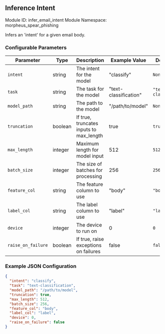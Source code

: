 <!--
SPDX-FileCopyrightText: Copyright (c) 2022-2024, NVIDIA CORPORATION & AFFILIATES. All rights reserved.
SPDX-License-Identifier: Apache-2.0

Licensed under the Apache License, Version 2.0 (the "License");
you may not use this file except in compliance with the License.
You may obtain a copy of the License at

http://www.apache.org/licenses/LICENSE-2.0

Unless required by applicable law or agreed to in writing, software
distributed under the License is distributed on an "AS IS" BASIS,
WITHOUT WARRANTIES OR CONDITIONS OF ANY KIND, either express or implied.
See the License for the specific language governing permissions and
limitations under the License.
-->

## Inference Intent

Module ID: infer_email_intent
Module Namespace: morpheus_spear_phishing

Infers an 'intent' for a given email body.

### Configurable Parameters

| Parameter          | Type | Description                             | Example Value         | Default Value           |
|--------------------|------|-----------------------------------------|-----------------------|-------------------------|
| `intent`           | string  | The intent for the model                | "classify"            | `None`                  |
| `task`             | string  | The task for the model                  | "text-classification" | `"text-classification"` |
| `model_path`       | string  | The path to the model                   | "/path/to/model"      | `None`                  |
| `truncation`       | boolean | If true, truncates inputs to max_length | true                  | `true`                  |
| `max_length`       | integer  | Maximum length for model input          | 512                   | `512`                   |
| `batch_size`       | integer  | The size of batches for processing      | 256                   | `256`                   |
| `feature_col`      | string  | The feature column to use               | "body"                | `"body"`                |
| `label_col`        | string  | The label column to use                 | "label"               | `"label"`               |
| `device`           | integer  | The device to run on                    | 0                     | `0`                     |
| `raise_on_failure` | boolean | If true, raise exceptions on failures   | false                 | `false`                 |

### Example JSON Configuration

```json
{
  "intent": "classify",
  "task": "text-classification",
  "model_path": "/path/to/model",
  "truncation": true,
  "max_length": 512,
  "batch_size": 256,
  "feature_col": "body",
  "label_col": "label",
  "device": 0,
  "raise_on_failure": false
}
